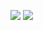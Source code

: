 ![](https://github-readme-streak-stats.herokuapp.com/?user=Gwigzz&theme=onedark&hide_border=true) ![](https://github-readme-stats.vercel.app/api/top-langs/?username=Gwigzz&theme=onedark&hide_border=true&include_all_commits=true&count_private=true&layout=compact)
